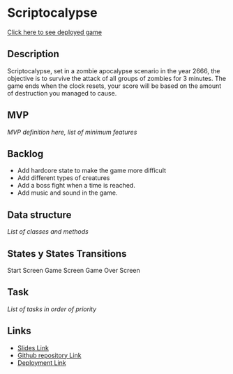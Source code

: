 # Scriptocalypse

[Click here to see deployed game](http://github.com)

## Description
Scriptocalypse, set in a zombie apocalypse scenario in the year 2666, the objective is to survive the attack of all groups of zombies for 3 minutes. The game ends when the clock resets, your score will be based on the amount of destruction you managed to cause.


## MVP
_MVP definition here, list of minimum features_


## Backlog

- Add hardcore state to make the game more difficult
- Add different types of creatures
- Add a boss fight when a time is reached.
- Add music and sound in the game.



## Data structure
_List of classes and methods_


## States y States Transitions
Start Screen
Game Screen
Game Over Screen


## Task
_List of tasks in order of priority_


## Links

- [Slides Link](http://slides.com)
- [Github repository Link](http://github.com)
- [Deployment Link](http://github.com)